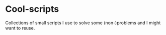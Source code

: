 # Cool-scripts

Collections of small scripts I use to solve some (non-)problems and I might want to reuse.
